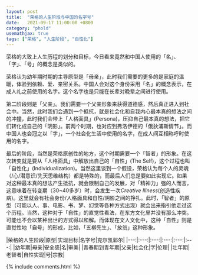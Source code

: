 ```yaml
---
layout: post
title:  "荣格的人生阶段与中国的名字号"
date:   2021-09-17 11:00:00 +0800
category: "phold"
usemathjax: true
tags: ["荣格", "人生阶段", "自性化"]
---
```


荣格的大致上人生历程的划分和目标，今日看来竟然和中国人使用的「名」、「字」、「号」的概念是类似的。

荣格认为幼年期时期的主导原型是「母亲」，此时我们需要的更多的是家庭的温暖，体验到依赖、爱、亲密关系。中国人会对这个身份采用「名」的概念表示，在成人礼之前使用的名字。这个名字也是只能在长辈对晚辈之间进行使用。

第二阶段则是「父亲」。我们需要一个父亲形象来获得道德感，然后真正进入到社会中。当然，此时我们会遇到一个抵抗，就是社会化和自我内心最本真的想法之间的冲撞，此时我们会带上「人格面具」(Persona)，压抑自己最本真的想法，把它们转化成自己的「阴影」。前两个时期，也对应到弗洛伊德的「俄狄浦斯情节」。而中国人也会冠之以「字」，一个社会化生活中使用的名字，在成人间互相称呼时使用的名字。

最后的阶段，当然是荣格原创性的地方，这个时期需要一个「智者」的形象。在这次转变就是要从「人格面具」中解放出自己的「自性」(The Self)，这个过程也叫「自性化」(Individualization)。当然这里谈到一个假设，荣格认为每个人的灵魂（/心/潜意识/先天思维结构）都是特殊的，而最后人们总是要如此实现它。如果对这种最本真的想法产生抵抗，就会限制自己的发展，对「精神力」强的人而言，这意味着在转变期（30~40多岁）时，会发生一次*Creative Illness*(创造性疾病)。这里就会有社会身份/人格面具和自性/阴影之间的挣扎。此时，「智者」的原型（可能以人、事、电影、书、梦、幻觉等各种方式出现）就会出来指引他走过这个历程。当然，这种对于「自性」的直觉性看法，在东方文化里并没有那么冲突。可能也不会以某种出世的方式得以和解。而体现在文人文化中，这种「自性」则是直觉性地「自号」的形成，比如，「五柳先生」、「放翁」这种形象。

|荣格的人生阶段|原型|实现目标|名字号|克尔凯郭尔|
|---:|:---:|:---:|:---:|:---:|:---:|
|幼年期|母亲|安全感|名|审美|
|青春期到青年期|父亲|社会化|字|伦理|
|壮年期|老智者|自性实现|号|宗教|

{% include comments.html %}
